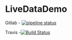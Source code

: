 # LiveDataDemo

Gitlab - [![pipeline status](http://http://gitlab.ngr/v.rudenko/LiveDataDemo/badges/master/pipeline.svg)](http://http://gitlab.ngr/v.rudenko/LiveDataDemo/commits/master)

Travis -[![Build Status](https://travis-ci.org/o-vitaliy/LiveDataDemo.svg?branch=master)](https://travis-ci.org/o-vitaliy/LiveDataDemo)
